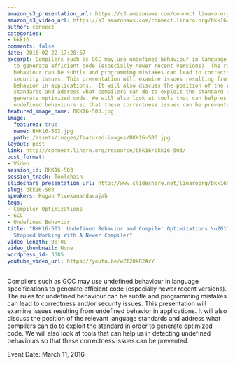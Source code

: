 ```yaml
---
amazon_s3_presentation_url: https://s3.amazonaws.com/connect.linaro.org/bkk16/Presentations/Friday/BKK16-503.pdf
amazon_s3_video_url: https://s3.amazonaws.com/connect.linaro.org/bkk16/Videos/Friday/BKK16-503%20Undefined%20Behavior%20and%20Compiler%20Optimizations%20-%20Why%20Your%20Program%20Stopped%20Working%20With%20A%20Newer%20Compiler.mp4
author: connect
categories:
- bkk16
comments: false
date: 2016-02-22 17:20:57
excerpt: Compilers such as GCC may use undefined behaviour in language specifications
  to generate efficient code (especially newer recent versions). The rules for undefined
  behaviour can be subtle and programming mistakes can lead to correctness and/or
  security issues. This presentation will examine issues resulting from undefined
  behavior in applications.  It will also discuss the position of the relevant  language
  standards and address what compilers can do to exploit the standard in order to
  generate optimized code. We will also look at tools that can help us in detecting
  undefined behaviours so that these correctness issues can be prevented.
featured_image_name: BKK16-503.jpg
image:
  featured: true
  name: BKK16-503.jpg
  path: /assets/images/featured-images/BKK16-503.jpg
layout: post
link: http://connect.linaro.org/resource/bkk16/bkk16-503/
post_format:
- Video
session_id: BKK16-503
session_track: Toolchain
slideshare_presentation_url: http://www.slideshare.net/linaroorg/bkk16503-undefined-behavior-and-compiler-optimizations-why-your-program-stopped-working-with-a-newer-compiler
slug: bkk16-503
speakers: Kugan Vivekanandarajah
tags:
- Compiler Optimizations
- GCC
- Undefined Behavior
title: "BKK16-503: Undefined Behavior and Compiler Optimizations \u2013 Why Your Program
  Stopped Working With A Newer Compiler"
video_length: 00:00
video_thumbnail: None
wordpress_id: 3385
youtube_video_url: https://youtu.be/wZT20kR2AzY
---
```


Compilers such as GCC may use undefined behaviour in language specifications to generate efficient code (especially newer recent versions). The rules for undefined behaviour can be subtle and programming mistakes can lead to correctness and/or security issues. This presentation will examine issues resulting from undefined behavior in applications.  It will also discuss the position of the relevant  language standards and address what compilers can do to exploit the standard in order to generate optimized code. We will also look at tools that can help us in detecting undefined behaviours so that these correctness issues can be prevented.

Event Date: March 11, 2016